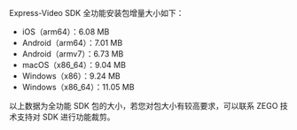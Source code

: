 <p>Express-Video SDK 全功能安装包增量大小如下：</p><ul><li>iOS（arm64）：6.08 MB</li><li>Android（arm64）：7.01 MB</li><li>Android（armv7）：6.73 MB</li><li>macOS（x86_64）：9.04 MB</li><li>Windows（x86）：9.24 MB</li><li>Windows（x86_64）：11.05 MB</li></ul>
<div class="mk-hint"><p>以上数据为全功能 SDK 包的大小，若您对包大小有较高要求，可以联系 ZEGO 技术支持对 SDK 进行功能裁剪。</p></div>

